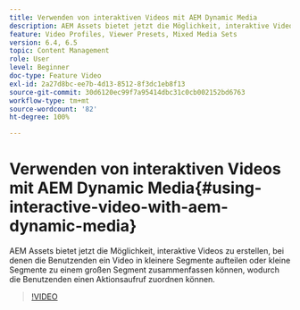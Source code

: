 ```yaml
---
title: Verwenden von interaktiven Videos mit AEM Dynamic Media
description: AEM Assets bietet jetzt die Möglichkeit, interaktive Videos zu erstellen, bei denen die Benutzenden ein Video in kleinere Segmente aufteilen oder kleine Segmente zu einem großen Segment zusammenfassen können, wodurch die Benutzenden einen Aktionsaufruf zuordnen können.
feature: Video Profiles, Viewer Presets, Mixed Media Sets
version: 6.4, 6.5
topic: Content Management
role: User
level: Beginner
doc-type: Feature Video
exl-id: 2a27d8bc-ee7b-4d13-8512-8f3dc1eb8f13
source-git-commit: 30d6120ec99f7a95414dbc31c0cb002152bd6763
workflow-type: tm+mt
source-wordcount: '82'
ht-degree: 100%

---
```


# Verwenden von interaktiven Videos mit AEM Dynamic Media{#using-interactive-video-with-aem-dynamic-media}

AEM Assets bietet jetzt die Möglichkeit, interaktive Videos zu erstellen, bei denen die Benutzenden ein Video in kleinere Segmente aufteilen oder kleine Segmente zu einem großen Segment zusammenfassen können, wodurch die Benutzenden einen Aktionsaufruf zuordnen können.

>[!VIDEO](https://video.tv.adobe.com/v/16516?quality=12&learn=on)
